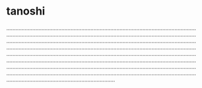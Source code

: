 # tanoshi
.......................................................................................................................................................................................................................................................................................................................................................................................................................................................................................................................................................................................................................................................................................................................................................................................................................................................................................................................................................................................................................................................................................................